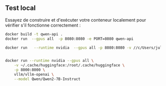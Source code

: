 ## Test local

Essayez de construire et d'exécuter votre conteneur localement pour vérifier s'il fonctionne correctement :

```bash
docker build -t qwen-api .
docker run  --gpus all  -p 8080:8080 -e PORT=8080 qwen-api 

docker run   --runtime nvidia  --gpus all -p 8080:8080 -v //c/Users/julie/Desktop/gcloudllm/CloudRun-LLM/model:/model -e PORT=8080 qwen-api


docker run --runtime nvidia --gpus all \
    -v ~/.cache/huggingface:/root/.cache/huggingface \
    -p 8000:8000 \
    vllm/vllm-openai \
    --model Qwen/Qwen2-7B-Instruct

```